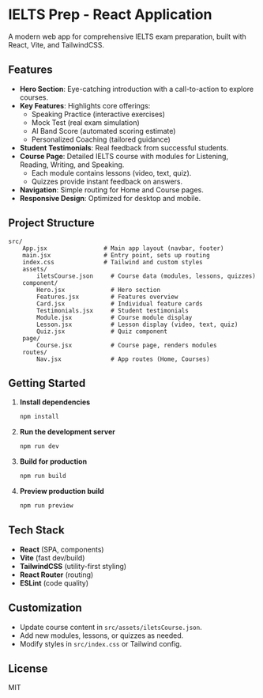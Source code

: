 
# IELTS Prep - React Application

A modern web app for comprehensive IELTS exam preparation, built with React, Vite, and TailwindCSS.

## Features

- **Hero Section**: Eye-catching introduction with a call-to-action to explore courses.
- **Key Features**: Highlights core offerings:
	- Speaking Practice (interactive exercises)
	- Mock Test (real exam simulation)
	- AI Band Score (automated scoring estimate)
	- Personalized Coaching (tailored guidance)
- **Student Testimonials**: Real feedback from successful students.
- **Course Page**: Detailed IELTS course with modules for Listening, Reading, Writing, and Speaking.
	- Each module contains lessons (video, text, quiz).
	- Quizzes provide instant feedback on answers.
- **Navigation**: Simple routing for Home and Course pages.
- **Responsive Design**: Optimized for desktop and mobile.

## Project Structure

```
src/
	App.jsx                # Main app layout (navbar, footer)
	main.jsx               # Entry point, sets up routing
	index.css              # Tailwind and custom styles
	assets/
		iletsCourse.json     # Course data (modules, lessons, quizzes)
	component/
		Hero.jsx             # Hero section
		Features.jsx         # Features overview
		Card.jsx             # Individual feature cards
		Testimonials.jsx     # Student testimonials
		Module.jsx           # Course module display
		Lesson.jsx           # Lesson display (video, text, quiz)
		Quiz.jsx             # Quiz component
	page/
		Course.jsx           # Course page, renders modules
	routes/
		Nav.jsx              # App routes (Home, Courses)
```

## Getting Started

1. **Install dependencies**  
	 ```powershell
	 npm install
	 ```

2. **Run the development server**  
	 ```powershell
	 npm run dev
	 ```

3. **Build for production**  
	 ```powershell
	 npm run build
	 ```

4. **Preview production build**  
	 ```powershell
	 npm run preview
	 ```

## Tech Stack

- **React** (SPA, components)
- **Vite** (fast dev/build)
- **TailwindCSS** (utility-first styling)
- **React Router** (routing)
- **ESLint** (code quality)

## Customization

- Update course content in `src/assets/iletsCourse.json`.
- Add new modules, lessons, or quizzes as needed.
- Modify styles in `src/index.css` or Tailwind config.

## License

MIT
